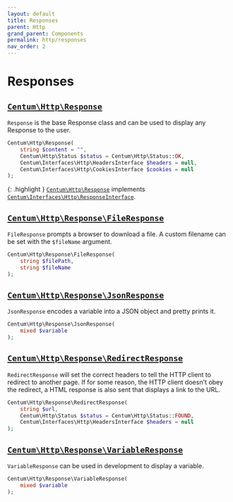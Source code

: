 ```yaml
---
layout: default
title: Responses
parent: Http
grand_parent: Components
permalink: http/responses
nav_order: 2
---
```




# Responses

## [`Centum\Http\Response`](https://github.com/SidRoberts/centum/tree/development/src/Http/Response.php)

`Response` is the base Response class and can be used to display any Response to the user.

```php
Centum\Http\Response(
    string $content = "",
    Centum\Http\Status $status = Centum\Http\Status::OK,
    Centum\Interfaces\Http\HeadersInterface $headers = null,
    Centum\Interfaces\Http\CookiesInterface $cookies = null
);
```

{: .highlight }
[`Centum\Http\Response`](https://github.com/SidRoberts/centum/blob/development/src/Http/Response.php) implements [`Centum\Interfaces\Http\ResponseInterface`](https://github.com/SidRoberts/centum/blob/development/src/Interfaces/Http/ResponseInterface.php).



## [`Centum\Http\Response\FileResponse`](https://github.com/SidRoberts/centum/tree/development/src/Http/Response/FileResponse.php)

`FileResponse` prompts a browser to download a file.
A custom filename can be set with the `$fileName` argument.

```php
Centum\Http\Response\FileResponse(
    string $filePath,
    string $fileName
);
```



## [`Centum\Http\Response\JsonResponse`](https://github.com/SidRoberts/centum/tree/development/src/Http/Response/JsonResponse.php)

`JsonResponse` encodes a variable into a JSON object and pretty prints it.

```php
Centum\Http\Response\JsonResponse(
    mixed $variable
);
```



## [`Centum\Http\Response\RedirectResponse`](https://github.com/SidRoberts/centum/tree/development/src/Http/Response/RedirectResponse.php)

`RedirectResponse` will set the correct headers to tell the HTTP client to redirect to another page.
If for some reason, the HTTP client doesn't obey the redirect, a HTML response is also sent that displays a link to the URL.

```php
Centum\Http\Response\RedirectResponse(
    string $url,
    Centum\Http\Status $status = Centum\Http\Status::FOUND,
    Centum\Interfaces\Http\HeadersInterface $headers = null
);
```



## [`Centum\Http\Response\VariableResponse`](https://github.com/SidRoberts/centum/tree/development/src/Http/Response/VariableResponse.php)

`VariableResponse` can be used in development to display a variable.

```php
Centum\Http\Response\VariableResponse(
    mixed $variable
);
```
